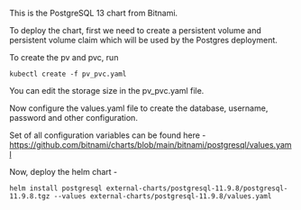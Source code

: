 This is the PostgreSQL 13 chart from Bitnami.

To deploy the chart, first we need to create a persistent volume and persistent volume claim which will be used by the Postgres deployment.

To create the pv and pvc, run
```
kubectl create -f pv_pvc.yaml
```

You can edit the storage size in the pv_pvc.yaml file.

Now configure the values.yaml file to create the database, username, password and other configuration.

Set of all configuration variables can be found here - https://github.com/bitnami/charts/blob/main/bitnami/postgresql/values.yaml

Now, deploy the helm chart - 
```
helm install postgresql external-charts/postgresql-11.9.8/postgresql-11.9.8.tgz --values external-charts/postgresql-11.9.8/values.yaml
```
